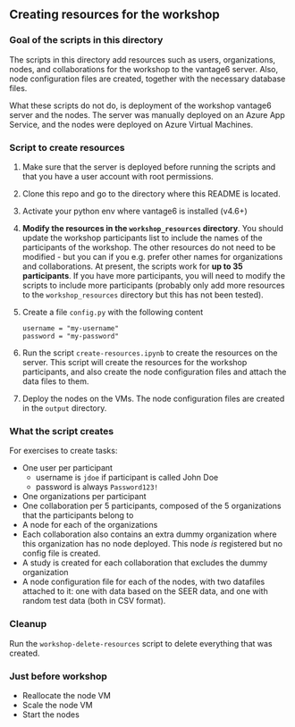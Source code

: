 ## Creating resources for the workshop

### Goal of the scripts in this directory

The scripts in this directory add resources such as users, organizations, nodes, and
collaborations for the workshop to the vantage6 server. Also, node configuration files
are created, together with the necessary database files.

What these scripts do not do, is deployment of the workshop vantage6 server and the
nodes. The server was manually deployed on an Azure App Service, and the nodes were
deployed on Azure Virtual Machines.

<!-- TODO: script to deploy the nodes should still be written - include that here? -->

### Script to create resources

1. Make sure that the server is deployed before running the scripts and that you have a
   user account with root permissions.
1. Clone this repo and go to the directory where this README is located.
1. Activate your python env where vantage6 is installed (v4.6+)
1. **Modify the resources in the `workshop_resources` directory**. You should update the
   workshop participants list to include the names of the participants of the workshop.
   The other resources do not need to be modified - but you can if you e.g. prefer
   other names for organizations and collaborations. At present, the scripts work
   for **up to 35 participants**. If you have more participants, you will need to
   modify the scripts to include more participants (probably only add more resources
   to the `workshop_resources` directory but this has not been tested).
1. Create a file `config.py` with the following content

   ```
   username = "my-username"
   password = "my-password"
   ```

1. Run the script `create-resources.ipynb` to create the resources on the server. This
   script will create the resources for the workshop participants, and also create
   the node configuration files and attach the data files to them.
1. Deploy the nodes on the VMs. The node configuration files are created in the `output`
   directory.

### What the script creates

For exercises to create tasks:

- One user per participant
  - username is `jdoe` if participant is called John Doe
  - password is always `Password123!`
- One organizations per participant
- One collaboration per 5 participants, composed of the 5 organizations that the
  participants belong to
- A node for each of the organizations
- Each collaboration also contains an extra dummy organization where this organization has
  no node deployed. This node _is_ registered but no config file is created.
- A study is created for each collaboration that excludes the dummy organization
- A node configuration file for each of the nodes, with two datafiles attached to it:
  one with data based on the SEER data, and one with random test data (both in CSV format).

### Cleanup

Run the `workshop-delete-resources` script to delete everything that was created.

### Just before workshop

- Reallocate the node VM
- Scale the node VM
- Start the nodes
